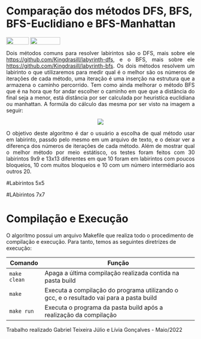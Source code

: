 # Comparação dos métodos DFS, BFS, BFS-Euclidiano e BFS-Manhattan 

<div style="display: inline-block;">
<img align="center" height="20px" width="60px" src="https://img.shields.io/badge/Language-C-blue"/> 
<img align="center" height="20px" width="80px" src="https://img.shields.io/badge/Made%20in-VSCode-red"/> 
</div>
<br>
<p align="justify">
  Dois métodos comuns para resolver labirintos são o DFS, mais sobre ele <a href="https://github.com/Kingdrasill/labyrinth-dfs">https://github.com/Kingdrasill/labyrinth-dfs</a>, e o BFS, mais sobre ele <a href="https://github.com/Kingdrasill/labyrinth-bfs">https://github.com/Kingdrasill/labyrinth-bfs</a>. Os dois métodos resolvem um labirinto o que utilizaremos para medir qual é o melhor são os números de iterações de cada método, uma iteração é uma inserção na estrutura que a armazena o caminho percorrido. Tem como ainda melhorar o método BFS que é na hora que for andar escolher o caminho em que que a distância do final seja a menor, está distância por ser calculada por heuristíca euclidiana ou manhattan. A formúla do cálculo das mesma por ser visto na imagem a seguir:
</p>
<p align="center">
  <img src="imgs/formulas.png">
</p>

<p align="justify">
  O objetivo deste algoritmo é dar o usuário a escolha de qual método usar em labirinto, passdo pelo mesmo em um arquivo de texto, e o deixar ver a diferença dos números de iterações de cada método. Além de mostrar qual o melhor método por meio estátisco, os testes foram feitos com 30 labirintos 9x9 e 13x13 diferentes em que 10 foram em labirintos com poucos bloqueios, 10 com muitos bloqueios e 10 com um número intermédiario aos outros 20.
<p>
  
#Labirintos 5x5
  
#LAbirintos 7x7

# Compilação e Execução

O algoritmo possui um arquivo Makefile que realiza todo o procedimento de compilação e execução. Para tanto, temos as seguintes diretrizes de execução:


| Comando                |  Função                                                                                           |                     
| -----------------------| ------------------------------------------------------------------------------------------------- |
|  `make clean`          | Apaga a última compilação realizada contida na pasta build                                        |
|  `make`                | Executa a compilação do programa utilizando o gcc, e o resultado vai para a pasta build           |
|  `make run`            | Executa o programa da pasta build após a realização da compilação                                 |


<p>Trabalho realizado Gabriel Teixeira Júlio e Lívia Gonçalves - Maio/2022</p>
